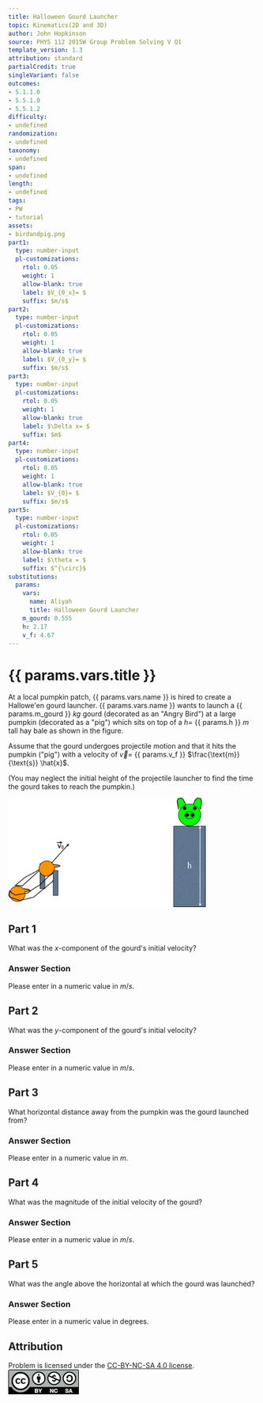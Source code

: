 ```yaml
---
title: Halloween Gourd Launcher
topic: Kinematics(2D and 3D)
author: John Hopkinson
source: PHYS 112 2015W Group Problem Solving V Q1
template_version: 1.3
attribution: standard
partialCredit: true
singleVariant: false
outcomes:
- 5.1.1.0
- 5.5.1.0
- 5.5.1.2
difficulty:
- undefined
randomization:
- undefined
taxonomy:
- undefined
span:
- undefined
length:
- undefined
tags:
- PW
- tutorial
assets:
- birdandpig.png
part1:
  type: number-input
  pl-customizations:
    rtol: 0.05
    weight: 1
    allow-blank: true
    label: $V_{0_x}= $
    suffix: $m/s$
part2:
  type: number-input
  pl-customizations:
    rtol: 0.05
    weight: 1
    allow-blank: true
    label: $V_{0_y}= $
    suffix: $m/s$
part3:
  type: number-input
  pl-customizations:
    rtol: 0.05
    weight: 1
    allow-blank: true
    label: $\Delta x= $
    suffix: $m$
part4:
  type: number-input
  pl-customizations:
    rtol: 0.05
    weight: 1
    allow-blank: true
    label: $V_{0}= $
    suffix: $m/s$
part5:
  type: number-input
  pl-customizations:
    rtol: 0.05
    weight: 1
    allow-blank: true
    label: $\theta = $
    suffix: $^{\circ}$
substitutions:
  params:
    vars:
      name: Aliyah
      title: Halloween Gourd Launcher
    m_gourd: 0.555
    h: 2.17
    v_f: 4.67
---
```

# {{ params.vars.title }}
At a local pumpkin patch, {{ params.vars.name }} is hired to create a Hallowe'en gourd launcher.  {{ params.vars.name }} wants to launch a {{ params.m_gourd }} $kg$ gourd (decorated as an "Angry Bird") at a large pumpkin (decorated as a "pig") which sits on top of a $h=$ {{ params.h }} $m$ tall hay bale as shown in the figure.

Assume that the gourd undergoes projectile motion and that it hits the pumpkin ("pig") with a velocity of $\overrightarrow{v} =$ {{ params.v_f }} $\frac{\text{m}}{\text{s}} \hat{x}$.

(You may neglect the initial height of the projectile launcher to find the time the gourd takes to reach the pumpkin.)

<img src="birdandpig.png" alt="A gourd is launched with velocity v nought towards a pig-shaped pumpkin sitting on top of a hay bale of height h." width=400>

## Part 1

What was the $x$-component of the gourd's initial velocity?

### Answer Section

Please enter in a numeric value in $m/s$.

## Part 2

What was the $y$-component of the gourd's initial velocity?

### Answer Section

Please enter in a numeric value in $m/s$.

## Part 3

What horizontal distance away from the pumpkin was the gourd launched from?

### Answer Section

Please enter in a numeric value in $m$.

## Part 4

What was the magnitude of the initial velocity of the gourd?

### Answer Section

Please enter in a numeric value in $m/s$.

## Part 5

What was the angle above the horizontal at which the gourd was launched?

### Answer Section

Please enter in a numeric value in degrees.

## Attribution

Problem is licensed under the [CC-BY-NC-SA 4.0 license](https://creativecommons.org/licenses/by-nc-sa/4.0/).<br> ![The Creative Commons 4.0 license requiring attribution-BY, non-commercial-NC, and share-alike-SA license.](https://raw.githubusercontent.com/firasm/bits/master/by-nc-sa.png)